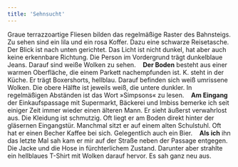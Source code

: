 ```yaml
---
title: 'Sehnsucht'
---
```


Graue terrazzoartige Fliesen bilden das regelmäßige Raster des Bahnsteigs. Zu sehen sind ein lila und ein rosa Koffer. Dazu eine schwarze Reisetasche. Der Blick ist nach unten gerichtet. Das Licht ist nicht dunkel, hat aber auch keine erkennbare Richtung. Die Person im Vordergrund trägt dunkelblaue Jeans. Darauf sind weiße Wolken zu sehen. &nbsp;&nbsp;&nbsp;**Der Boden** besteht aus einer warmen Oberfläche, die einem Parkett nachempfunden ist. K. steht in der Küche. Er trägt Boxershorts, hellblau. Darauf befinden sich weiß umrissene Wolken. Die obere Hälfte ist jeweils weiß, die untere dunkler. In regelmäßigen Abständen ist das Wort »Simpsons« zu lesen. &nbsp;&nbsp;&nbsp;**Am Eingang** der Einkaufspassage mit Supermarkt, Bäckerei und Imbiss bemerke ich seit einiger Zeit immer wieder einen älteren Mann. Er sieht äußerst verwahrlost aus. Die Kleidung ist schmutzig. Oft liegt er am Boden direkt hinter der gläsernen Eingangstür. Manchmal sitzt er auf einem alten Schulstuhl. Oft hat er einen Becher Kaffee bei sich. Gelegentlich auch ein Bier. &nbsp;&nbsp;&nbsp;**Als ich** ihn das letzte Mal sah kam er mir auf der Straße neben der Passage entgegen. Die Jacke und die Hose in fürchterlichem Zustand. Darunter aber strahlte ein hellblaues T-Shirt mit Wolken darauf hervor. Es sah ganz neu aus.

